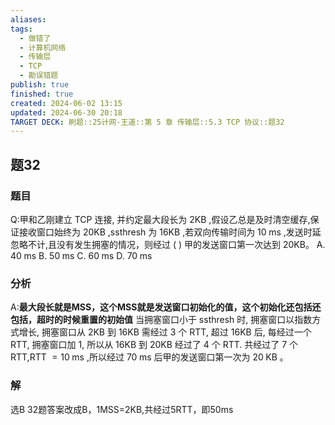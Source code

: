 ```yaml
---
aliases: 
tags:
  - 做错了
  - 计算机网络
  - 传输层
  - TCP
  - 勘误错题
publish: true
finished: true
created: 2024-06-02 13:15
updated: 2024-06-30 20:18
TARGET DECK: 刷题::25计网-王道::第 5 章 传输层::5.3 TCP 协议::题32
---
```


## 题32
### 题目
Q:甲和乙刚建立 TCP 连接, 并约定最大段长为 $2\mathrm{{KB}}$ ,假设乙总是及时清空缓存,保证接收窗口始终为 ${20}\mathrm{{KB}}$ ,ssthresh 为 ${16}\mathrm{{KB}}$ ,若双向传输时间为 ${10}\mathrm{\;{ms}}$ ,发送时延忽略不计,且没有发生拥塞的情况，则经过 ( ) 甲的发送窗口第一次达到 20KB。
A. ${40}\mathrm{\;{ms}}$ B. ${50}\mathrm{\;{ms}}$ C. ${60}\mathrm{\;{ms}}$ D. ${70}\mathrm{\;{ms}}$
### 分析
A:**最大段长就是MSS，这个MSS就是发送窗口初始化的值，这个初始化还包括还包括，超时的时候重置的初始值** 
当拥塞窗口小于 ssthresh 时, 拥塞窗口以指数方式增长, 拥塞窗口从 $2\mathrm {{KB}}$ 到 ${16}\mathrm {{KB}}$ 需经过 3 个 RTT, 超过 16KB 后, 每经过一个 RTT, 拥塞窗口加 1, 所以从 16KB 到 20KB 经过了 4 个 RTT. 共经过了 7 个 RTT,RTT $= {10}\mathrm{\;{ms}}$ ,所以经过 ${70}\mathrm{\;{ms}}$ 后甲的发送窗口第一次为 ${20}\mathrm{\;{KB}}$ 。
### 解
选B
32题答案改成B，1MSS=2KB,共经过5RTT，即50ms

